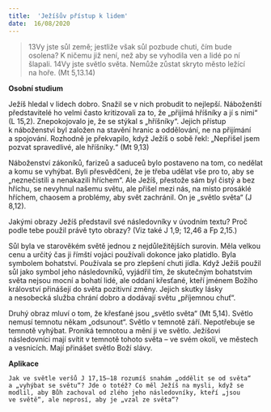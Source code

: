 ```yaml
---
title:  'Ježíšův přístup k lidem'
date:  16/08/2020
---
```


> <p></p>
> 13Vy jste sůl země; jestliže však sůl pozbude chuti, čím bude osolena? K ničemu již není, než aby se vyhodila ven a lidé po ní šlapali. 14Vy jste světlo světa. Nemůže zůstat skryto město ležící na hoře. (Mt 5,13.14)

**Osobní studium**

Ježíš hledal v lidech dobro. Snažil se v nich probudit to nejlepší. Náboženští představitelé ho velmi často kritizovali za to, že „přijímá hříšníky a jí s nimi“ (L 15,2). Znepokojovalo je, že se stýkal s „hříšníky“. Jejich přístup k náboženství byl založen na stavění hranic a oddělování, ne na přijímání a spojování. Rozhodně je překvapilo, když Ježíš o sobě řekl: „Nepřišel jsem pozvat spravedlivé, ale hříšníky.“ (Mt 9,13)

Náboženství zákoníků, farizeů a saduceů bylo postaveno na tom, co nedělat a komu se vyhýbat. Byli přesvědčeni, že je třeba udělat vše pro to, aby se „neznečistili a nenakazili hříchem“. Ale Ježíš, přestože sám byl čistý a bez hříchu, se nevyhnul našemu světu, ale přišel mezi nás, na místo prosáklé hříchem, chaosem a problémy, aby svět zachránil. On je „světlo světa“ (J 8,12).

Jakými obrazy Ježíš představil své následovníky v úvodním textu? Proč podle tebe použil právě tyto obrazy? (Viz také J 1,9; 12,46 a Fp 2,15.)

Sůl byla ve starověkém světě jednou z nejdůležitějších surovin. Měla velkou cenu a určitý čas ji římští vojáci používali dokonce jako platidlo. Byla symbolem bohatství. Používala se pro zlepšení chuti jídla. Když Ježíš použil sůl jako symbol jeho následovníků, vyjádřil tím, že skutečným bohatstvím světa nejsou mocní a bohatí lidé, ale oddaní křesťané, kteří jménem Božího království přinášejí do světa pozitivní změny. Jejich skutky lásky a nesobecká služba chrání dobro a dodávají světu „příjemnou chuť“.

Druhý obraz mluví o tom, že křesťané jsou „světlo světa“ (Mt 5,14). Světlo nemusí temnotu někam „odsunout“. Světlo v temnotě září. Nepotřebuje se temnotě vyhýbat. Proniká temnotou a mění ji ve světlo. Ježíšovi následovníci mají svítit v temnotě tohoto světa – ve svém okolí, ve městech a vesnicích. Mají přinášet světlo Boží slávy.

**Aplikace**

`Jak ve světle veršů J 17,15–18 rozumíš snahám „oddělit se od světa“ a „vyhýbat se světu“? Jde o totéž? Co měl Ježíš na mysli, když se modlil, aby Bůh zachoval od zlého jeho následovníky, kteří „jsou ve světě“, ale neprosí, aby je „vzal ze světa“?`